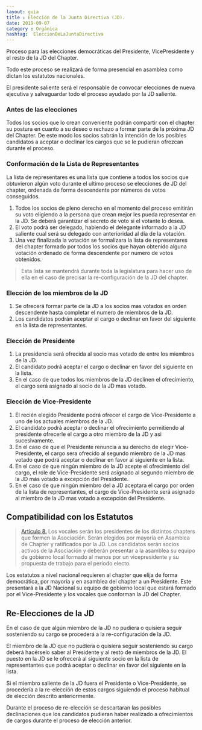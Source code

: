 ```yaml
---
layout: guia
title : Elección de la Junta Directiva (JD).
date: 2019-09-07
category : Orgánica
hashtag:  EleccionDeLaJuntaDirectiva
---
```


Proceso para las elecciones democráticas del Presidente, VicePresidente y el resto de la JD del Chapter.

Todo este proceso se realizará de forma presencial en asamblea como dictan los estatutos nacionales.

El presidente saliente será el responsable de convocar elecciones de nueva ejecutiva y salvaguardar todo el proceso ayudado por la JD saliente.

### Antes de las elecciones

Todos los socios que lo crean conveniente podrán compartir con el chapter su postura en cuanto a su deseo o rechazo a formar parte de la próxima JD del Chapter. De este modo los socios sabrán la intención de los posibles candidatos a aceptar o declinar los cargos que se le pudieran ofrezcan durante el proceso.

### Conformación de la Lista de Representantes

La lista de representares es una lista que contiene a todos los socios que obtuvieron algún voto durante el ultimo proceso se elecciones de JD del chapter, ordenada de forma descendente por números de votos conseguidos.

1. Todos los socios de pleno derecho en el momento del proceso emitirán su voto eligiendo a la persona que crean mejor les pueda representar en la JD. Se deberá garantizar el secreto de voto si el votante lo desea.
1. El voto podrá ser delegado, habiendo el delegante informado a la JD saliente cual será su delegado con anterioridad al día de la votación.
1. Una vez finalizada la votación se formalizara la lista de representares del chapter formado por todos los socios que hayan obtenido alguna votación ordenado de forma descendente por numero de votos obtenidos.

> Esta lista se mantendrá durante toda la legislatura para hacer uso de ella en el caso de precisar la re-configuración de la JD del chapter.

### Elección de los miembros de la JD

1. Se ofrecerá formar parte de la JD a los socios mas votados en orden descendente hasta completar el numero de miembros de la JD.
1. Los candidatos podrán aceptar el cargo o declinar en favor del siguiente en la lista de representantes.

### Elección de Presidente

1. La presidencia será ofrecida al socio mas votado de entre los miembros de la JD.
1. El candidato podrá aceptar el cargo o declinar en favor del siguiente en la lista.
1. En el caso de que todos los miembros de la JD declinen el ofrecimiento, el cargo será asignado al socio de la JD mas votado.

### Elección de Vice-Presidente

1. El recién elegido Presidente podrá ofrecer el cargo de Vice-Presidente a uno de los actuales miembros de la JD.
1. El candidato podrá aceptar o declinar el ofrecimiento permitiendo al presidente ofrecerle el cargo a otro miembro de la JD y asi sucesivamente.
1. En el caso de que el Presidente renuncia a su derecho de elegir Vice-Presidente, el cargo sera ofrecido al segundo miembro de la JD mas votado que podrá aceptar o declinar en favor al siguiente en la lista.
1. En el caso de que ningún miembro de la JD acepte el ofrecimiento del cargo, el role de Vice-Presidente será asignado al segundo miembro de la JD más votado a excepción del Presidente.
1. En el caso de que ningún miembro del a JD aceptara el cargo por orden de la lista de representantes, el cargo de Vice-Presidente será asignado al miembro de la JD mas votado a excepción del Presidente.

## Compatibilidad con los Estatutos

> [Artículo 8.](http://clubvenox.es/foro/viewtopic.php?f=7&t=46493)
Los vocales serán los presidentes de los distintos chapters que formen la Asociación. Serán elegidos por mayoría en Asamblea de Chapter y ratificados por la JD. Los candidatos serán socios activos de la Asociación y deberán presentar a la asamblea su equipo de gobierno local formado al menos por un vicepresidente y su propuesta de trabajo para el período electo.

Los estatutos a nivel nacional requieren al chapter que elija de forma democrática, por mayoría y en asamblea del chapter a un Presidente. Este presentará a la JD Nacional su equipo de gobierno local que estará formado por el Vice-Presidente y los vocales que conforman la JD del Chapter.

## Re-Elecciones de la JD

En el caso de que algún miembro de la JD no pudiera o quisiera seguir sosteniendo su cargo se procederá a la re-configuración de la JD.

El miembro de la JD que no pudiera o quisiera seguir sosteniendo su cargo deberá hacérselo saber al Presidente y al resto de miembros de la JD. El puesto en la JD se le ofrecerá al siguiente socio en la lista de representantes que podrá aceptar o declinar en favor del siguiente en la lista.

Si el miembro saliente de la JD fuera el Presidente o Vice-Presidente, se procedería a la re-elección de estos cargos siguiendo el proceso habitual de elección descrito anteriormente.

Durante el proceso de re-elección se descartaran las posibles declinaciones que los candidatos pudieran haber realizado a ofrecimientos de cargos durante el proceso de elección anterior.
